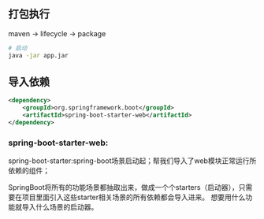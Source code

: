 ## 打包执行
maven -> lifecycle -> package
```bash
# 启动
java -jar app.jar
```

## 导入依赖

```xml
<dependency>
    <groupId>org.springframework.boot</groupId>
    <artifactId>spring-boot-starter-web</artifactId>
</dependency>
```

### spring-boot-starter-web:
spring-boot-starter:spring-boot场景启动起；帮我们导入了web模块正常运行所依赖的组件；

SpringBoot将所有的功能场景都抽取出来，做成一个个starters（启动器），只需要在项目里面引入这些starter相关场景的所有依赖都会导入进来。
想要用什么功能就导入什么场景的启动器。

